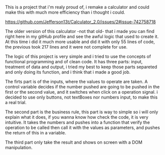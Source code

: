 This is a project that i'm realy proud of, i remake a calculator and could make this 
with much more efficiency than i thought i could.

https://github.com/Jefferson13t/Calculator_2.0/issues/2#issue-742758718

The older version of this calculator -not that old- that i made you can find right here in my gitHub profile and see
the awful logic that used to create it. At this time i did it much more usable and did it with only 
55 lines of code, the previous took 217 lines and it were not complete for use.

The logic of this project is very simple and i tried to use the concepts of functional programming
and of clean code. It has three parts: input, treatment of data and output, i tried my best to keep
those parts separeted and only doing its function, and i think that i made a good job. 

The firts part is of the inputs, where the values to operate are taken. A control variable decides if 
the number pushed are going to be pushed in the first or the second value, and it switches when click 
on a operation signal. i decided to use only buttons, not textBoxes nor numbers input, to make this 
a real trial.

The second part is the business rule, this part is way to simple so i will only explain what it does, 
if you wanna know how check the code, it is very intuitive. It takes the numbers and pushes into a function
that verify the operation to be called then call it with the values as parameters, and pushes the return 
of this in a variable.

The third part only take the result and shows on screen with a DOM manipulation.
